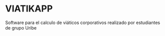 # VIATIKAPP
Software para el calculo de viáticos corporativos realizado por estudiantes de grupo Uribe 

